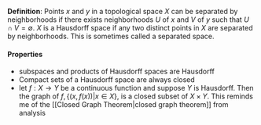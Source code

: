 __Definition__: Points $x$ and $y$ in a topological space $X$ can be separated by neighborhoods if there exists neighborhoods $U$ of $x$ and $V$ of $y$ such that $U\cap V=\emptyset$. $X$ is a Hausdorff space if any two distinct points in $X$ are separated by neighborhoods. This is sometimes called a separated space.

#### Properties
- subspaces and products of Hausdorff spaces are Hausdorff
- Compact sets of a Hausdorff space are always closed
- let $f:X\rightarrow Y$ be a continuous function and suppose $Y$ is Hausdorff. Then the graph of $f, \{(x,f(x))|x\in X\}$, is a closed subset of $X \times Y$. This reminds me of the [[Closed Graph Theorem|closed graph theorem]] from analysis